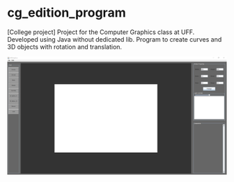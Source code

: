 # cg_edition_program
[College project] Project for the Computer Graphics class at UFF. Developed using Java without dedicated lib. Program to create curves and 3D objects with rotation and translation. 

![](https://github.com/eliaslawrence/cg_edition_program/blob/master/1.png)
